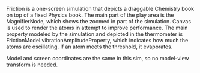 Friction is a one-screen simulation that depicts a draggable Chemistry book on top of a fixed Physics book.  The main
part of the play area is the MagnifierNode, which shows the zoomed in part of the simulation.  Canvas is used to render
the atoms in attempt to improve performance.  The main property modeled by the simulation and depicted in the thermometer
is FrictionModel.vibrationAmplitudeProperty, which indicates how much the atoms are oscillating.  If an atom meets the threshold,
it evaporates.

Model and screen coordinates are the same in this sim, so no model-view transform is needed.